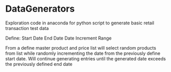 # DataGenerators
Exploration code in anaconda for python script to generate basic retail transaction test data

Define:
  Start Date
  End Date
  Date Increment Range
  
From a define master product and price list will select random products from list while randomly incrementing the date from the previously define start date.  Will continue generating entries until the generated date exceeds the previously defined end date

